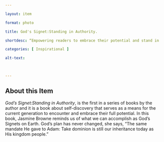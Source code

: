 ```yaml
--- 

layout: item 

format: photo 

title: God's Signet:Standing in Authority.

shortdesc: “Empowering readers to embrace their potential and stand in authority as God's Signets, inspired by timeless truths and a message of self-discovery.” 

categories: [ Inspirational ] 

alt-text:  


 
--- 
```


## About this Item 

_God’s Signet:Standing in Authority_, is the first in a series of books by the author and it is a book about self-discovery that serves as a means for the current generation to encounter and embrace their full potential. In this book, Jasmine Browne reminds us of what we can accomplish as God’s Signets on Earth. God’s plan has never changed, she says, “The same mandate He gave to Adam: Take dominion is still our inheritance today as His kingdom people.”
